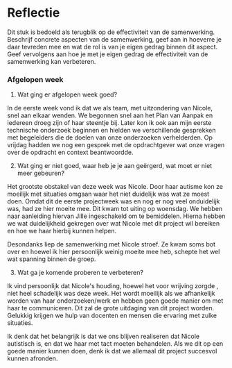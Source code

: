 Reflectie
==========

Dit stuk is bedoeld als terugblik op de effectiviteit van de samenwerking.
Beschrijf concrete aspecten van de samenwerking, geef aan in hoeverre je daar tevreden mee en wat de rol is van je eigen gedrag binnen dit aspect. Geef vervolgens aan hoe je met je eigen gedrag de effectiviteit van de samenwerking kan verbeteren.
 

### Afgelopen week

1. Wat ging er afgelopen week goed?
>
In de eerste week vond ik dat we als team, met uitzondering van Nicole, snel aan elkaar wenden. We begonnen snel aan het Plan van Aanpak en iedereen droeg zijn of haar steentje bij. Later kon ik ook aan mijn eerste technische onderzoek beginnen en hielden we verschillende gesprekken met begeleiders die de doelen van onze onderzoeken verhelderden. Op vrijdag hadden we nog een gesprek met de opdrachtgever wat onze vragen over de opdracht en context beantwoordde.

2. Wat ging er niet goed, waar heb je je aan geërgerd, wat moet er niet meer gebeuren?
> 
Het grootste obstakel van deze week was Nicole. Door haar autisme kon ze moeilijk met situaties omgaan waar het niet duidelijk was wat ze moest doen. Omdat dit de eerste projectweek was en nog er nog veel onduidelijk was, had ze hier moeite mee. Dit kwam tot uiting op woensdag. We hebben naar aanleiding hiervan Jille ingeschakeld om te bemiddelen. Hierna hebben we wat duidelijkheid gekregen over wat Nicole met dit project wil bereiken en hoe we haar hierbij kunnen helpen.

Desondanks liep de samenwerking met Nicole stroef. Ze kwam soms bot over en hoewel ik hier persoonlijk weinig moeite mee heb, schepte het wel wat spanning binnen de groep.

3. Wat ga je komende proberen te verbeteren?
>
Ik vind persoonlijk dat Nicole's houding, hoewel het voor wrijving zorgde , niet heel schadelijk was deze week. Het wordt moeilijk als we afhankelijk worden van haar onderzoeken/werk en hebben geen goede manier om met haar te communiceren.
Dit zal de grote uitdaging van dit project worden. Gelukkig krijgen we hulp van docenten en mensen die ervaring met zulke situaties.

Ik denk dat het belangrijk is dat we ons blijven realiseren dat Nicole autistisch is, en dat we haar met tact moeten behandelen. Als we dit op een goede manier kunnen doen, denk ik dat we allemaal dit project succesvol kunnen afronden.
